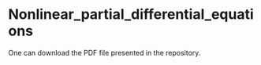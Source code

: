 # Nonlinear_partial_differential_equations

One can download the PDF file presented in the repository.
